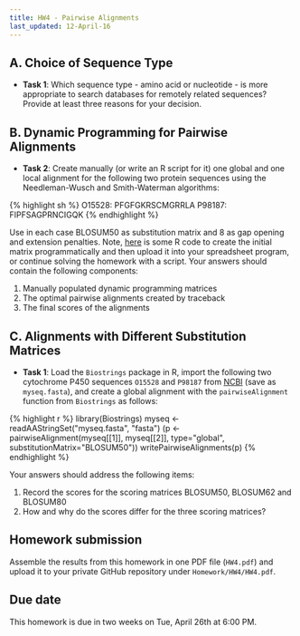 ```yaml
---
title: HW4 - Pairwise Alignments
last_updated: 12-April-16
---
```


## A. Choice of Sequence Type

- __Task 1__: Which sequence type - amino acid or nucleotide - is more appropriate to search databases for remotely related sequences? Provide at least three reasons for your decision. 
    
## B. Dynamic Programming for Pairwise Alignments
- __Task 2__: Create manually (or write an R script for it) one global and one local alignment for the following two protein sequences using the Needleman-Wusch and Smith-Waterman algorithms:
    
{% highlight sh %}
O15528: PFGFGKRSCMGRRLA
P98187: FIPFSAGPRNCIGQK
{% endhighlight %}

Use in each case BLOSUM50 as substitution matrix and 8 as gap opening and extension penalties. 
Note, [here](https://github.com/tgirke/GEN242/blob/master/vignettes/06_Homework/mydoc_homework_04.R) is some R code to create the initial matrix programmatically and then upload it into your spreadsheet program, or continue solving the homework with a script.
Your answers should contain the following components: 

1. Manually populated dynamic programming matrices
2. The optimal pairwise alignments created by traceback 
3. The final scores of the alignments

	
## C. Alignments with Different Substitution Matrices

- __Task 1__: Load the `Biostrings` package in R, import the following two cytochrome P450 sequences `O15528` and `P98187` from [NCBI](http://www.ncbi.nlm.nih.gov/protein/O15528,P98187) (save as `myseq.fasta`), and create a global alignment with the `pairwiseAlignment` function from `Biostrings` as follows:

{% highlight r %}
library(Biostrings)
myseq <- readAAStringSet("myseq.fasta", "fasta")
(p <- pairwiseAlignment(myseq[[1]], myseq[[2]], type="global", substitutionMatrix="BLOSUM50"))
writePairwiseAlignments(p)
{% endhighlight %}

Your answers should address the following items: 
		
1. Record the scores for the scoring matrices BLOSUM50, BLOSUM62 and BLOSUM80
2. How and why do the scores differ for the three scoring matrices?

## Homework submission

Assemble the results from this homework in one PDF file (`HW4.pdf`) and upload it to your private GitHub repository under `Homework/HW4/HW4.pdf`.

## Due date

This homework is due in two weeks on Tue, April 26th at 6:00 PM.
